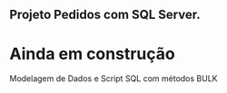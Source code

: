 ## Projeto Pedidos com SQL Server.
# Ainda em construção

Modelagem de Dados e Script SQL com métodos BULK

